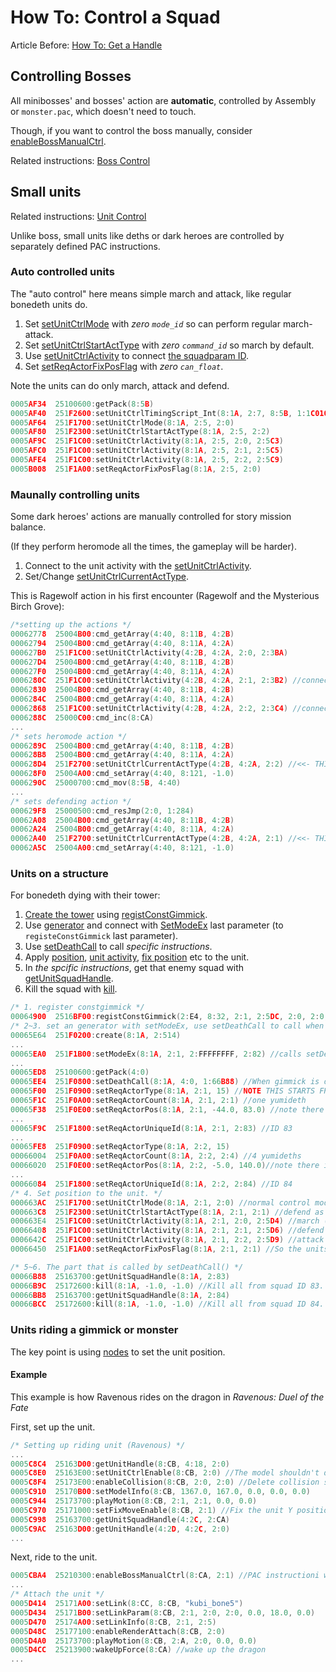 # How To: Control a Squad

Article Before: [How To: Get a Handle](./how-to-get-a-handle.md)

## Controlling Bosses

All minibosses' and bosses' action are **automatic**, controlled by Assembly or `monster.pac`, which doesn't need to touch.

Though, if you want to control the boss manually, consider [enableBossManualCtrl](../enablebossmanualctrl.md).

Related instructions: [Boss Control](./category.md#boss-control)

## Small units

Related instructions: [Unit Control](./category.md#unit-control)

Unlike boss, small units like deths or dark heroes are controlled by separately defined PAC instructions.

### Auto controlled units

The "auto control" here means simple march and attack, like regular bonedeth units do.

1. Set [setUnitCtrlMode](../setunitctrlmode.md) with *zero `mode_id`* so can perform regular march-attack.
2. Set [setUnitCtrlStartActType](../setunitctrlstartacttype.md) with *zero `command_id`* so march by default.
3. Use [setUnitCtrlActivity](../setunitctrlactivity_251f1c00.md) to connect [the squadparam ID](./reference-table.md#squadactivityparam-ids-pve-only).
4. Set [setReqActorFixPosFlag](../setreqactorfixposflag.md) with *zero `can_float`*.

Note the units can do only march, attack and defend.

```c
0005AF34  25100600:getPack(8:5B)
0005AF40  251F2600:setUnitCtrlTimingScript_Int(8:1A, 2:7, 8:5B, 1:1C010)
0005AF64  251F1700:setUnitCtrlMode(8:1A, 2:5, 2:0)
0005AF80  251F2300:setUnitCtrlStartActType(8:1A, 2:5, 2:2)
0005AF9C  251F1C00:setUnitCtrlActivity(8:1A, 2:5, 2:0, 2:5C3)
0005AFC0  251F1C00:setUnitCtrlActivity(8:1A, 2:5, 2:1, 2:5C5)
0005AFE4  251F1C00:setUnitCtrlActivity(8:1A, 2:5, 2:2, 2:5C9)
0005B008  251F1A00:setReqActorFixPosFlag(8:1A, 2:5, 2:0)
```

### Maunally controlling units

Some dark heroes' actions are manually controlled for story mission balance.

(If they perform heromode all the times, the gameplay will be harder).

1. Connect to the unit activity with the [setUnitCtrlActivity](../setunitctrlactivity_251f1c00.md).
2. Set/Change [setUnitCtrlCurrentActType](../setunitctrlcurrentacttype_2516d800.md).

This is Ragewolf action in his first encounter (Ragewolf and the Mysterious Birch Grove):

```c
/*setting up the actions */
00062778  25004B00:cmd_getArray(4:40, 8:11B, 4:2B)
00062794  25004B00:cmd_getArray(4:40, 8:11A, 4:2A)
000627B0  251F1C00:setUnitCtrlActivity(4:2B, 4:2A, 2:0, 2:3BA)
000627D4  25004B00:cmd_getArray(4:40, 8:11B, 4:2B)
000627F0  25004B00:cmd_getArray(4:40, 8:11A, 4:2A)
0006280C  251F1C00:setUnitCtrlActivity(4:2B, 4:2A, 2:1, 2:3B2) //connects to defend squadlineparam
00062830  25004B00:cmd_getArray(4:40, 8:11B, 4:2B)
0006284C  25004B00:cmd_getArray(4:40, 8:11A, 4:2A)
00062868  251F1C00:setUnitCtrlActivity(4:2B, 4:2A, 2:2, 2:3C4) //connects to heromode squadlineparam
0006288C  25000C00:cmd_inc(8:CA)
...
/* sets heromode action */
0006289C  25004B00:cmd_getArray(4:40, 8:11B, 4:2B)
000628B8  25004B00:cmd_getArray(4:40, 8:11A, 4:2A)
000628D4  251F2700:setUnitCtrlCurrentActType(4:2B, 4:2A, 2:2) //<<- THIS
000628F0  25004A00:cmd_setArray(4:40, 8:121, -1.0)
0006290C  25000700:cmd_mov(8:5B, 4:40)
...
/* sets defending action */
000629F8  25000500:cmd_resJmp(2:0, 1:284)
00062A08  25004B00:cmd_getArray(4:40, 8:11B, 4:2B)
00062A24  25004B00:cmd_getArray(4:40, 8:11A, 4:2A)
00062A40  251F2700:setUnitCtrlCurrentActType(4:2B, 4:2A, 2:1) //<<- THIS
00062A5C  25004A00:cmd_setArray(4:40, 8:121, -1.0)
```

### Units on a structure

For bonedeth dying with their tower:

1. [Create the tower](./how-to-create-an-enemy-target.md#for-structure) using [registConstGimmick](../registconstgimmick.md).
2. Use [generator](../create.md) and connect with [SetModeEx](../setmodeex.md) last parameter  (to `registeConstGimmick` last parameter).
3. Use [setDeathCall](../setdeathcall.md) to call *specific instructions*.
4. Apply [position](../setreqactorpos.md), [unit activity](../setunitctrlactivity_251f1c00.md), [fix position](../setreqactorfixposflag.md) etc to the unit.
4. In *the spcific instructions*, get that enemy squad with [getUnitSquadHandle](../getunitsquadhandle.md).
5. Kill the squad with [kill](../kill.md).

```c
/* 1. register constgimmick */
00064900  2516BF00:registConstGimmick(2:E4, 8:32, 2:1, 2:5DC, 2:0, 2:0, 2:0, 2:1, 2:1, 2:190, 2:82)
/* 2~3. set an generator with setModeEx, use setDeathCall to call when the gimmick is destroyed */
00065E64  251F0200:create(8:1A, 2:514)
...
00065EA0  251F1B00:setModeEx(8:1A, 2:1, 2:FFFFFFFF, 2:82) //calls setDeathCall() when ID "0x82" structure is destroyed
...
00065ED8  25100600:getPack(4:0)
00065EE4  251F0800:setDeathCall(8:1A, 4:0, 1:66B88) //When gimmick is destroyed call 66B88
00065F00  251F0900:setReqActorType(8:1A, 2:1, 15) //NOTE THIS STARTS FROM 1, sets deth squad
00065F1C  251F0A00:setReqActorCount(8:1A, 2:1, 2:1) //one yumideth
00065F38  251F0E00:setReqActorPos(8:1A, 2:1, -44.0, 83.0) //note there is Y position
...
00065F9C  251F1800:setReqActorUniqueId(8:1A, 2:1, 2:83) //ID 83
...
00065FE8  251F0900:setReqActorType(8:1A, 2:2, 15)
00066004  251F0A00:setReqActorCount(8:1A, 2:2, 2:4) //4 yumideths
00066020  251F0E00:setReqActorPos(8:1A, 2:2, -5.0, 140.0)//note there is Y position
...
00066084  251F1800:setReqActorUniqueId(8:1A, 2:2, 2:84) //ID 84
/* 4. Set position to the unit. */
000663AC  251F1700:setUnitCtrlMode(8:1A, 2:1, 2:0) //normal control mode (0) somehow works.
000663C8  251F2300:setUnitCtrlStartActType(8:1A, 2:1, 2:1) //defend as default.
000663E4  251F1C00:setUnitCtrlActivity(8:1A, 2:1, 2:0, 2:5D4) //march (none)
00066408  251F1C00:setUnitCtrlActivity(8:1A, 2:1, 2:1, 2:5D6) //defend
0006642C  251F1C00:setUnitCtrlActivity(8:1A, 2:1, 2:2, 2:5D9) //attack
00066450  251F1A00:setReqActorFixPosFlag(8:1A, 2:1, 2:1) //So the units do not fall from the structure.

/* 5~6. The part that is called by setDeathCall() */
00066B88  25163700:getUnitSquadHandle(8:1A, 2:83)
00066B9C  25172600:kill(8:1A, -1.0, -1.0) //Kill all from squad ID 83.
00066BB8  25163700:getUnitSquadHandle(8:1A, 2:84)
00066BCC  25172600:kill(8:1A, -1.0, -1.0) //Kill all from squad ID 84.
```

### Units riding a gimmick or monster

The key point is using [nodes](./category.md#node) to set the unit position.

#### Example

This example is how Ravenous rides on the dragon in *Ravenous: Duel of the Fate*

First, set up the unit.

```c
/* Setting up riding unit (Ravenous) */
...
0005C8C4  25163D00:getUnitHandle(8:CB, 4:18, 2:0)
0005C8E0  25163E00:setUnitCtrlEnable(8:CB, 2:0) //The model shouldn't do anything, let the dragon attack
0005C8F4  25173E00:enableCollision(8:CB, 2:0, 2:0) //Delete collision so can't kill the unit only
0005C910  25170B00:setModelInfo(8:CB, 1367.0, 167.0, 0.0, 0.0, 0.0)
0005C944  25173700:playMotion(8:CB, 2:1, 2:1, 0.0, 0.0)
0005C970  25171000:setFixMoveEnable(8:CB, 2:1) //Fix the unit Y position so doesn't affect by gravity
0005C998  25163700:getUnitSquadHandle(4:2C, 2:CA)
0005C9AC  25163D00:getUnitHandle(4:2D, 4:2C, 2:0)
...
```

Next, ride to the unit.

```c
0005CBA4  25210300:enableBossManualCtrl(8:CA, 2:1) //PAC instructioni will move the dragon
...
/* Attach the unit */
0005D414  25171A00:setLink(8:CC, 8:CB, "kubi_bone5")
0005D434  25171B00:setLinkParam(8:CB, 2:1, 2:0, 2:0, 0.0, 18.0, 0.0)
0005D470  25174A00:setLinkInfo(8:CB, 2:1, 2:5)
0005D48C  25177100:enableRenderAttach(8:CB, 2:0)
0005D4A0  25173700:playMotion(8:CB, 2:A, 2:0, 0.0, 0.0)
0005D4CC  25213900:wakeUpForce(8:CA) //wake up the dragon
...
```
